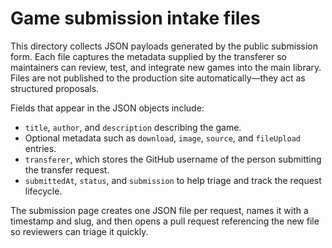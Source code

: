 # Game submission intake files

This directory collects JSON payloads generated by the public submission form. Each file captures the
metadata supplied by the transferer so maintainers can review, test, and integrate new games into the main
library. Files are not published to the production site automatically—they act as structured proposals.

Fields that appear in the JSON objects include:

- `title`, `author`, and `description` describing the game.
- Optional metadata such as `download`, `image`, `source`, and `fileUpload` entries.
- `transferer`, which stores the GitHub username of the person submitting the transfer request.
- `submittedAt`, `status`, and `submission` to help triage and track the request lifecycle.

The submission page creates one JSON file per request, names it with a timestamp and slug, and then opens a
pull request referencing the new file so reviewers can triage it quickly.
